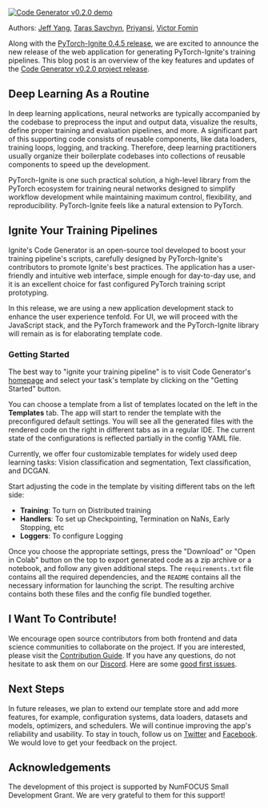 <!--
.. title: Introducing Code Generator v0.2.0
.. slug: introducing-code-generator-v020
.. date: 2021-07-08 14:50:33 UTC-05:00.
.. author: Victor Fomin
.. tags: Code Generator, Deep Learning, Machine Learning, PyTorch-Ignite, PyTorch
.. category: 
.. link: 
.. description: Overview of the key features and updates of the Code Generator v0.2.0 project release
.. type: text
.. previewimage: /images/pytorch-ignite/code-generator/code-generator-preview.png
-->

[![Code Generator v0.2.0 demo](https://raw.githubusercontent.com/pytorch-ignite/code-generator/main/src/assets/code-generator-demo.gif)](https://code-generator.netlify.app)

Authors: [Jeff Yang](https://github.com/ydcjeff), [Taras Savchyn](https://github.com/trsvchn), [Priyansi](https://github.com/Priyansi), [Victor Fomin](https://github.com/vfdev-5)

Along with the [PyTorch-Ignite 0.4.5 release](https://github.com/pytorch/ignite/releases/tag/v0.4.5), we are excited to announce the new release of the web application for generating PyTorch-Ignite's training pipelines. This blog post is an overview of the key features and updates of the [Code Generator v0.2.0 project release](https://github.com/pytorch-ignite/code-generator/releases/tag/v0.2.0).

<!-- TEASER_END -->

## Deep Learning As a Routine

In deep learning applications, neural networks are typically accompanied by the codebase to preprocess the input and output data, visualize the results, define proper training and evaluation pipelines, and more. A significant part of this supporting code consists of reusable components, like data loaders, training loops, logging, and tracking. Therefore, deep learning practitioners usually organize their boilerplate codebases into collections of reusable components to speed up the development.

PyTorch-Ignite is one such practical solution, a high-level library from the PyTorch ecosystem for training neural networks designed to simplify workflow development while maintaining maximum control, flexibility, and reproducibility. PyTorch-Ignite feels like a natural extension to PyTorch.

## Ignite Your Training Pipelines

Ignite's Code Generator is an open-source tool developed to boost your training pipeline's scripts, carefully designed by PyTorch-Ignite's contributors to promote Ignite's best practices. The application has a user-friendly and intuitive web interface, simple enough for day-to-day use, and it is an excellent choice for fast configured PyTorch training script prototyping.

In this release, we are using a new application development stack to enhance the user experience tenfold. For UI, we will proceed with the JavaScript stack, and the PyTorch framework and the PyTorch-Ignite library will remain as is for elaborating template code.

### Getting Started

The best way to "ignite your training pipeline" is to visit Code Generator's [homepage](https://code-generator.netlify.app/) and select your task's template by clicking on the "Getting Started" button.

You can choose a template from a list of templates located on the left in the **Templates** tab. The app will start to render the template with the preconfigured default settings. You will see all the generated files with the rendered code on the right in different tabs as in a regular IDE. The current state of the configurations is reflected partially in the config YAML file.

Currently, we offer four customizable templates for widely used deep learning tasks: Vision classification and segmentation, Text classification, and DCGAN.

Start adjusting the code in the template by visiting different tabs on the left side:

- **Training**: To turn on Distributed training
- **Handlers**: To set up Checkpointing, Termination on NaNs, Early Stopping, etc
- **Loggers**: To configure Logging

Once you choose the appropriate settings, press the "Download" or "Open in Colab" button on the top to export generated code as a zip archive or a notebook, and follow any given additional steps. The `requirements.txt` file contains all the required dependencies, and the `README` contains all the necessary information for launching the script. The resulting archive contains both these files and the config file bundled together.

## I Want To Contribute!

We encourage open source contributors from both frontend and data science communities to collaborate on the project. If you are interested, please visit the [Contribution Guide](https://github.com/pytorch-ignite/code-generator/blob/main/CONTRIBUTING.md). If you have any questions, do not hesitate to ask them on our [Discord](https://discord.com/invite/djZtm3EmKj). Here are some [good first issues](https://github.com/pytorch-ignite/code-generator/issues?q=is%3Aopen+is%3Aissue+label%3A%22good+first+issue%22).

## Next Steps

In future releases, we plan to extend our template store and add more features, for example, configuration systems, data loaders, datasets and models, optimizers, and schedulers. We will continue improving the app's reliability and usability. To stay in touch, follow us on [Twitter](https://twitter.com/pytorch_ignite) and [Facebook](https://facebook.com/PyTorch-Ignite-Community-105837321694508). We would love to get your feedback on the project.

## Acknowledgements

The development of this project is supported by NumFOCUS Small Development Grant. We are very grateful to them for this support!
